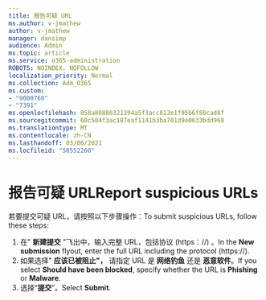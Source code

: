 ```yaml
---
title: 报告可疑 URL
ms.author: v-jmathew
author: v-jmathew
manager: dansimp
audience: Admin
ms.topic: article
ms.service: o365-administration
ROBOTS: NOINDEX, NOFOLLOW
localization_priority: Normal
ms.collection: Adm_O365
ms.custom:
- "9000760"
- "7391"
ms.openlocfilehash: 858a80886321394a5f3acc813e1f95b6f88cad8f
ms.sourcegitcommit: 60c504f3ac187eaf1141b3ba701d9e0633bdd968
ms.translationtype: MT
ms.contentlocale: zh-CN
ms.lasthandoff: 03/08/2021
ms.locfileid: "50552260"
---
```

# <a name="report-suspicious-urls"></a><span data-ttu-id="94ef1-102">报告可疑 URL</span><span class="sxs-lookup"><span data-stu-id="94ef1-102">Report suspicious URLs</span></span>

<span data-ttu-id="94ef1-103">若要提交可疑 URL，请按照以下步骤操作：</span><span class="sxs-lookup"><span data-stu-id="94ef1-103">To submit suspicious URLs, follow these steps:</span></span>

1. <span data-ttu-id="94ef1-104">在" **新建提交** "飞出中，输入完整 URL，包括协议 (https：//) 。</span><span class="sxs-lookup"><span data-stu-id="94ef1-104">In the **New submission** flyout, enter the full URL including the protocol (https://).</span></span>
2. <span data-ttu-id="94ef1-105">如果选择" **应该已被阻止"，** 请指定 URL 是 **网络钓鱼** 还是 **恶意软件**。</span><span class="sxs-lookup"><span data-stu-id="94ef1-105">If you select **Should have been blocked**, specify whether the URL is **Phishing** or **Malware**.</span></span>
3. <span data-ttu-id="94ef1-106">选择“**提交**”。</span><span class="sxs-lookup"><span data-stu-id="94ef1-106">Select **Submit**.</span></span>
